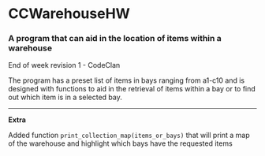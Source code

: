 # CCWarehouseHW

### A program that can aid in the location of items within a warehouse

End of week revision 1 - CodeClan

The program has a preset list of items in bays ranging from a1-c10
and is designed with functions to aid in the retrieval of items within
a bay or to find out which item is in a selected bay.

---

**Extra**

Added function `print_collection_map(items_or_bays)` that will print a map of the warehouse
and highlight which bays have the requested items
